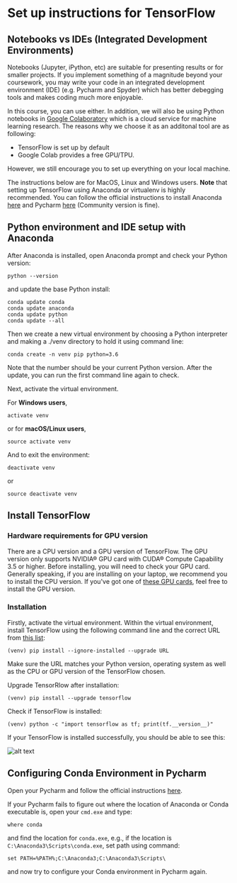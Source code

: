# Set up instructions for TensorFlow

## Notebooks vs IDEs (Integrated Development Environments)
Notebooks (Jupyter, iPython, etc) are suitable for presenting results or for smaller projects. 
If you implement something of a magnitude beyond your coursework, you may write your code in an integrated development environment (IDE) (e.g. Pycharm and Spyder) which has better debegging tools and makes coding much more enjoyable.

In this course, you can use either. In addition, we will also be using Python notebooks in [Google Colaboratory](https://colab.research.google.com) which is a cloud service for machine learning research. The reasons why we choose it as an additonal tool are as following:

* TensorFlow is set up by default
* Google Colab provides a free GPU/TPU. 

However, we still encourage you to set up everything on your local machine.

The instructions below are for MacOS, Linux and Windows users. **Note** that setting up TensorFlow using Anaconda or virtualenv is highly recommended. You can follow the official instructions to install Anaconda [here](https://conda.io/docs/user-guide/install/index.html) and Pycharm [here](https://www.jetbrains.com/pycharm/download/#section=windows) (Community version is fine).


## Python environment and IDE setup with Anaconda

After Anaconda is installed, open Anaconda prompt and check your Python version:
```
python --version
```
and update the base Python install:
```
conda update conda
conda update anaconda
conda update python
conda update --all
```

Then we create a new virtual environment by choosing a Python interpreter and making a ./venv directory to hold it using command line:
```
conda create -n venv pip python=3.6 
```
Note that the number should be your current Python version. After the update, you can run the first command line again to check.

Next, activate the virtual environment. 

For **Windows users**,
```
activate venv 
```
or for **macOS/Linux users**,
```
source activate venv
```
And to exit the environment:
```
deactivate venv
```
or 
```
source deactivate venv
```

## Install TensorFlow

### Hardware requirements for GPU version
There are a CPU version and a GPU version of TensorFlow. The GPU version only supports NVIDIA® GPU card with CUDA® Compute Capability 3.5 or higher.  Before installing, you will need to check your GPU card. Generally speaking, if you are installing on your laptop, we recommend you to install the CPU version. If you've got one of [these GPU cards](https://developer.nvidia.com/cuda-gpus), feel free to install the GPU version.

### Installation

Firstly, activate the virtual environment. Within the virtual environment, install TensorFlow using the following command line and the correct URL from [this list](https://www.tensorflow.org/install/pip#package-location):
```
(venv) pip install --ignore-installed --upgrade URL
```
Make sure the URL matches your Python version, operating system as well as the CPU or GPU version of the TensorFlow chosen. 

Upgrade TensorRlow after installation:
```
(venv) pip install --upgrade tensorflow
```
Check if TensorFlow is installed:
```
(venv) python -c "import tensorflow as tf; print(tf.__version__)"
```
If your TensorFlow is installed successfully, you should be able to see this:

![alt text](https://gitlab.com/milanv/AI-and-Deep-Learning/raw/master/Seminars/version.PNG)

## Configuring Conda Environment in Pycharm

Open your Pycharm and follow the official instructions [here](https://www.jetbrains.com/help/pycharm/conda-support-creating-conda-virtual-environment.html).

If your Pycharm fails to figure out where the location of Anaconda or Conda executable is, open your `cmd.exe` and type:
```
where conda
```
and find the location for `conda.exe`, e.g., if the location is `C:\Anaconda3\Scripts\conda.exe`, set path using command:
```
set PATH=%PATH%;C:\Anaconda3;C:\Anaconda3\Scripts\
```
and now try to configure your Conda environment in Pycharm again. 
